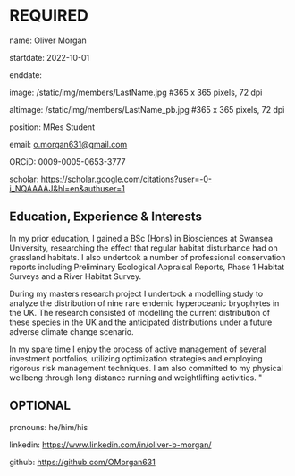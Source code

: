 # REQUIRED
name: Oliver Morgan

startdate: 2022-10-01

enddate:

image: /static/img/members/LastName.jpg #365 x 365 pixels, 72 dpi

altimage: /static/img/members/LastName_pb.jpg #365 x 365 pixels, 72 dpi

position: MRes Student

email: o.morgan631@gmail.com

ORCiD: 0009-0005-0653-3777

scholar: https://scholar.google.com/citations?user=-0-i_NQAAAAJ&hl=en&authuser=1

## Education, Experience & Interests

In my prior education, I gained a BSc (Hons) in Biosciences at Swansea University, researching the effect that regular habitat disturbance had on grassland habitats. I also undertook a number of professional conservation reports including Preliminary Ecological Appraisal Reports, Phase 1 Habitat Surveys and a River Habitat Survey. 


During my masters research project I undertook a modelling study to analyze the distribution of nine rare endemic hyperoceanic bryophytes in the UK. The research consisted of modelling the current distribution of these species in the UK and the anticipated distributions under a future adverse climate change scenario.  


In my spare time I enjoy the process of active management of several investment portfolios, utilizing optimization strategies and employing rigorous risk management techniques. I am also committed to my physical wellbeng through long distance running and weightlifting activities. 
"

## OPTIONAL
pronouns: he/him/his

linkedin: https://www.linkedin.com/in/oliver-b-morgan/

github: https://github.com/OMorgan631 
